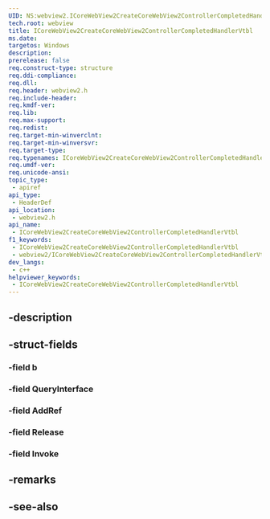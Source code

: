 ```yaml
---
UID: NS:webview2.ICoreWebView2CreateCoreWebView2ControllerCompletedHandlerVtbl
tech.root: webview
title: ICoreWebView2CreateCoreWebView2ControllerCompletedHandlerVtbl
ms.date: 
targetos: Windows
description: 
prerelease: false
req.construct-type: structure
req.ddi-compliance: 
req.dll: 
req.header: webview2.h
req.include-header: 
req.kmdf-ver: 
req.lib: 
req.max-support: 
req.redist: 
req.target-min-winverclnt: 
req.target-min-winversvr: 
req.target-type: 
req.typenames: ICoreWebView2CreateCoreWebView2ControllerCompletedHandlerVtbl
req.umdf-ver: 
req.unicode-ansi: 
topic_type:
 - apiref
api_type:
 - HeaderDef
api_location:
 - webview2.h
api_name:
 - ICoreWebView2CreateCoreWebView2ControllerCompletedHandlerVtbl
f1_keywords:
 - ICoreWebView2CreateCoreWebView2ControllerCompletedHandlerVtbl
 - webview2/ICoreWebView2CreateCoreWebView2ControllerCompletedHandlerVtbl
dev_langs:
 - c++
helpviewer_keywords:
 - ICoreWebView2CreateCoreWebView2ControllerCompletedHandlerVtbl
---
```


## -description

## -struct-fields

### -field b

### -field QueryInterface

### -field AddRef

### -field Release

### -field Invoke

## -remarks

## -see-also

